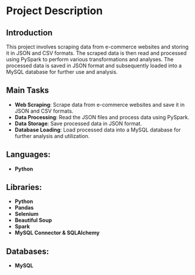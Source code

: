 # Project Description

## Introduction
This project involves scraping data from e-commerce websites and storing it in JSON and CSV formats. The scraped data is then read and processed using PySpark to perform various transformations and analyses. The processed data is saved in JSON format and subsequently loaded into a MySQL database for further use and analysis.

## Main Tasks
- **Web Scraping**: Scrape data from e-commerce websites and save it in JSON and CSV formats.
- **Data Processing**: Read the JSON files and process data using PySpark.
- **Data Storage**: Save processed data in JSON format.
- **Database Loading**: Load processed data into a MySQL database for further analysis and utilization.
## Languages:
- **Python**
## Libraries:
- **Python**
- **Pandas**
- **Selenium**
- **Beautiful Soup**
- **Spark**
- **MySQL Connector & SQLAlchemy**
## Databases:
- **MySQL**
